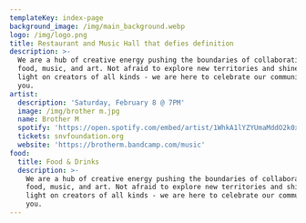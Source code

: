```yaml
---
templateKey: index-page
background_image: /img/main_background.webp
logo: /img/logo.png
title: Restaurant and Music Hall that defies definition
description: >-
  We are a hub of creative energy pushing the boundaries of collaboration in
  food, music, and art. Not afraid to explore new territories and shine the
  light on creators of all kinds - we are here to celebrate our community with
  you.
artist:
  description: 'Saturday, February 8 @ 7PM'
  image: /img/brother m.jpg
  name: Brother M
  spotify: 'https://open.spotify.com/embed/artist/1WhkA1lYZYUmaMddO2k0x9'
  tickets: snvfoundation.org
  website: 'https://brotherm.bandcamp.com/music'
food:
  title: Food & Drinks
  description: >-
    We are a hub of creative energy pushing the boundaries of collaboration in
    food, music, and art. Not afraid to explore new territories and shine the
    light on creators of all kinds - we are here to celebrate our community with
    you.
---
```


